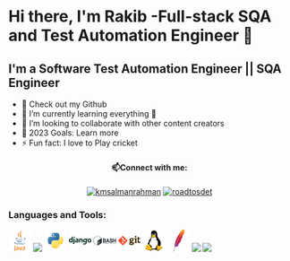 # Hi there, I'm Rakib -Full-stack SQA and Test Automation Engineer  👋 

## I'm a Software Test Automation Engineer || SQA Engineer

- 🔭 Check out my Github 
- 🌱 I’m currently learning everything 🤣
- 👯 I’m looking to collaborate with other content creators
- 🥅 2023 Goals: Learn more 
- ⚡ Fun fact: I love to Play cricket

<h4 align="center">📫Connect with me:</h4>
<p align="center">
<a href="https://www.linkedin.com/in/abdullah-al-rakib-75b366170/" target="blank"><img align="center" src="https://raw.githubusercontent.com/rahuldkjain/github-profile-readme-generator/master/src/images/icons/Social/linked-in-alt.svg" alt="kmsalmanrahman" height="30" width="40" /></a>
<a href="https://www.facebook.com/profile.php?id=100072139482702" target="blank"><img align="center" src="https://raw.githubusercontent.com/rahuldkjain/github-profile-readme-generator/master/src/images/icons/Social/facebook.svg" alt="roadtosdet" height="30" width="40" /></a>
</p>

<h3 align="left">Languages and Tools:</h3>
  <code><img height="40" src="https://raw.githubusercontent.com/github/explore/80688e429a7d4ef2fca1e82350fe8e3517d3494d/topics/java/java.png"></code>
  <code><img height="40" src="https://user-images.githubusercontent.com/48891202/135019836-4eb0b434-0b0d-42b0-b359-96077cbb71bf.png"></code>
  <code><img height="40" src="https://raw.githubusercontent.com/github/explore/80688e429a7d4ef2fca1e82350fe8e3517d3494d/topics/python/python.png"></code>
  <code><img height="40" src="https://raw.githubusercontent.com/github/explore/80688e429a7d4ef2fca1e82350fe8e3517d3494d/topics/django/django.png"></code>
  <code><img height="40" src="https://raw.githubusercontent.com/github/explore/80688e429a7d4ef2fca1e82350fe8e3517d3494d/topics/bash/bash.png"></code>
  <code><img height="40" src="https://raw.githubusercontent.com/github/explore/80688e429a7d4ef2fca1e82350fe8e3517d3494d/topics/git/git.png"></code>
  <code><img height="40" src="https://raw.githubusercontent.com/github/explore/80688e429a7d4ef2fca1e82350fe8e3517d3494d/topics/linux/linux.png"></code>
  <code><img height="40" src="https://raw.githubusercontent.com/github/explore/80688e429a7d4ef2fca1e82350fe8e3517d3494d/topics/maven/maven.png"></code>
  <code><img height="40" src="https://user-images.githubusercontent.com/48891202/135020000-067afc86-f3e9-48ad-b9a3-2c234fa0eb9f.png"></code>
  <code><img height="40" src="https://user-images.githubusercontent.com/48891202/135020058-88e277f2-36a5-4ff7-a1ee-8ef37e2c6c58.png"></code>

